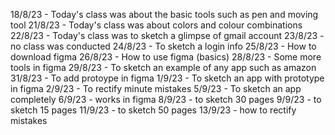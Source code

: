 18/8/23 - Today's class was about the basic tools such as pen and moving tool 
21/8/23 - Today's class was about colors and colour combinations
22/8/23 - Today's class was to sketch a glimpse of gmail account
23/8/23 - no class was conducted
24/8/23 - To sketch a login info
25/8/23 - How to download figma
26/8/23 - How to use figma (basics)
28/8/23 - Some more tools in figma
29/8/23 - To sketch an example of any app such as amazon
31/8/23 - To add protoype in figma
1/9/23 - To sketch an app with prototype in figma
2/9/23 - To rectify minute mistakes
5/9/23 - To sketch an app completely
6/9/23 - works in figma
8/9/23 - to sketch 30 pages 
9/9/23 - to sketch 15 pages
11/9/23 - to sketch 50 pages 
13/9/23 - how to rectify mistakes
